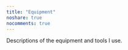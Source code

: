 ```yaml
---
title: "Equipment"
noshare: true
nocomments: true
---
```


Descriptions of the equipment and tools I use.
